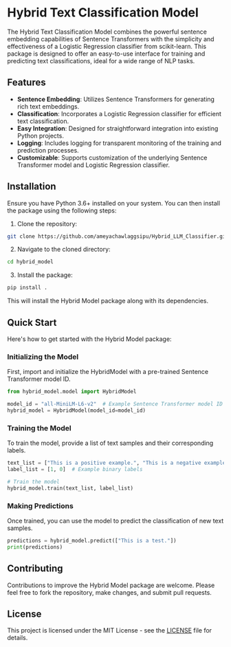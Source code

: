 # Hybrid Text Classification Model

The Hybrid Text Classification Model combines the powerful sentence embedding capabilities of Sentence Transformers with the simplicity and effectiveness of a Logistic Regression classifier from scikit-learn. This package is designed to offer an easy-to-use interface for training and predicting text classifications, ideal for a wide range of NLP tasks.

## Features

- **Sentence Embedding**: Utilizes Sentence Transformers for generating rich text embeddings.
- **Classification**: Incorporates a Logistic Regression classifier for efficient text classification.
- **Easy Integration**: Designed for straightforward integration into existing Python projects.
- **Logging**: Includes logging for transparent monitoring of the training and prediction processes.
- **Customizable**: Supports customization of the underlying Sentence Transformer model and Logistic Regression classifier.

## Installation

Ensure you have Python 3.6+ installed on your system. You can then install the package using the following steps:

1. Clone the repository:

```bash
git clone https://github.com/ameyachawlaggsipu/Hybrid_LLM_Classifier.git
```

2. Navigate to the cloned directory:

```bash
cd hybrid_model
```

3. Install the package:

```bash
pip install .
```

This will install the Hybrid Model package along with its dependencies.

## Quick Start

Here's how to get started with the Hybrid Model package:

### Initializing the Model

First, import and initialize the HybridModel with a pre-trained Sentence Transformer model ID.

```python
from hybrid_model.model import HybridModel

model_id = "all-MiniLM-L6-v2"  # Example Sentence Transformer model ID
hybrid_model = HybridModel(model_id=model_id)
```

### Training the Model

To train the model, provide a list of text samples and their corresponding labels.

```python
text_list = ["This is a positive example.", "This is a negative example."]
label_list = [1, 0]  # Example binary labels

# Train the model
hybrid_model.train(text_list, label_list)
```

### Making Predictions

Once trained, you can use the model to predict the classification of new text samples.

```python
predictions = hybrid_model.predict(["This is a test."])
print(predictions)
```

## Contributing

Contributions to improve the Hybrid Model package are welcome. Please feel free to fork the repository, make changes, and submit pull requests.

## License

This project is licensed under the MIT License - see the [LICENSE](LICENSE) file for details.
